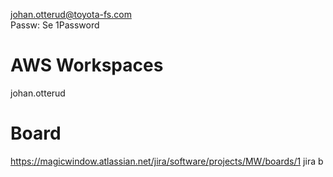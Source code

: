 johan.otterud@toyota-fs.com\
Passw: Se 1Password

# AWS Workspaces
johan.otterud

# Board
https://magicwindow.atlassian.net/jira/software/projects/MW/boards/1 jira b
